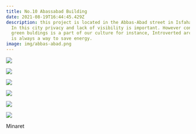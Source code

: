 ```yaml
---
title: No.10 Abassabad Building
date: 2021-08-19T16:44:45.429Z
description: this project is located in the Abbas-Abad street in Isfahan, Iran.
  In this city privacy and lack of visibility is important. However constructing
  green buldings is a part of our culture for instance, Introverted architecture
  is always a way to save energy.
image: img/abbas-abad.png
---
```

![](img/screenshot-2021-07-28-232048.png)

![](img/6.jpg)

![](img/22.jpg)

![](img/7.jpg)

![](img/8.jpg)

![](img/9.jpg)

Minaret